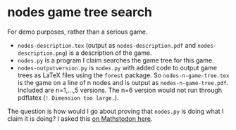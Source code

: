 # nodes game tree search

For demo purposes, rather than a serious game. 

- `nodes-description.tex` (output as `nodes-description.pdf` and `nodes-description.png`) is a description of the game.
- `nodes.py` is a program I claim searches the game tree for this game.
- `nodes-outputversion.py` is `nodes.py` with added code to output game trees as LaTeX files using the `forest` package. So `nodes-n-game-tree.tex` is the game on a line of n nodes and is output as `nodes-n-game-tree.pdf`. Included are n=1,...,5 versions. The n=6 version would not run through pdflatex (`! Dimension too large.`).

The question is how would I go about proving that `nodes.py` is doing what I claim it is doing? I asked this [on Mathstodon here](https://mathstodon.xyz/@peterrowlett/109562627259578520).
